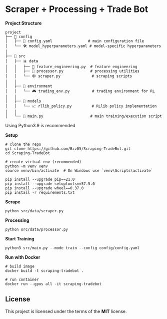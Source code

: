 # Scraper + Processing + Trade Bot

**Project Structure**

```
project
├── 📁 config
│   ├── 🔧 config.yaml                # main configuration file
│   └── 🛠️ model_hyperparameters.yaml # model-specific hyperparameters
│
├── 📂 src
│   ├── 📊 data
│   │   ├── 🧮 feature_engineering.py  # feature engineering
│   │   ├── 🔬 processor.py            # processing utilities
│   │   └── 🕸️ scraper.py              # scraping scripts
│   │
│   ├── 🤖 environment
│   │   └── 🎮 trading_env.py          # trading environment for RL
│   │
│   ├── 🧠 models
│   │   └── 📈 rllib_policy.py         # RLlib policy implementation
│   │
│   └── 🚀 main.py                     # main training/execution script
```

Using Python3.9 is recommended

**Setup**

```
# clone the repo
git clone https://github.com/Bzz05/Scraping-TradeBot.git
cd Scraping-TradeBot

# create virtual env (recommended)
python -m venv venv
source venv/bin/activate  # On Windows use `venv\Scripts\activate`

pip install --upgrade pip==21.0
pip install --upgrade setuptools==57.5.0
pip install --upgrade wheel==0.37.0
pip install -r requirements.txt
```

**Scrape**

```
python src/data/scraper.py
```

**Processing**

```
python src/data/processor.py
```

**Start Training**

```
python3 src/main.py --mode train --config config/config.yaml
```

**Run with Docker**

```
# build image
docker build -t scraping-tradebot .

# run container
docker run --gpus all -it scraping-tradebot
```

## License

This project is licensed under the terms of the **MIT** license.
